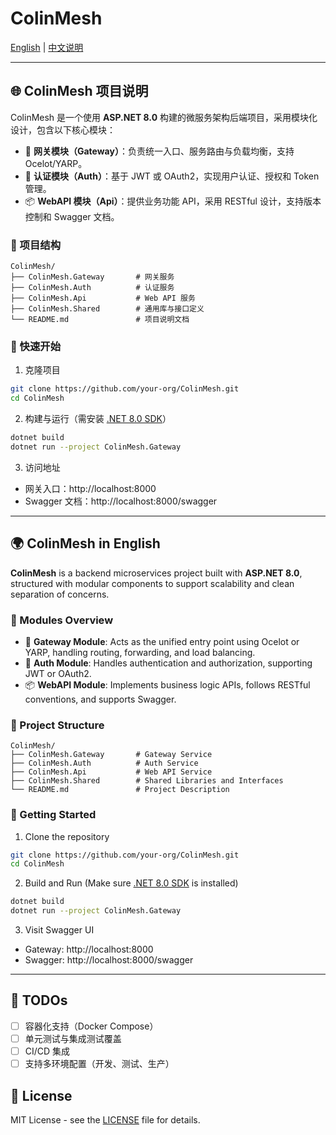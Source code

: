 # ColinMesh

[English](#colinmesh-in-english) | [中文说明](#colinmesh-项目说明)

---

## 🌐 ColinMesh 项目说明

ColinMesh 是一个使用 **ASP.NET 8.0** 构建的微服务架构后端项目，采用模块化设计，包含以下核心模块：

- 🔀 **网关模块（Gateway）**：负责统一入口、服务路由与负载均衡，支持 Ocelot/YARP。
- 🔐 **认证模块（Auth）**：基于 JWT 或 OAuth2，实现用户认证、授权和 Token 管理。
- 📦 **WebAPI 模块（Api）**：提供业务功能 API，采用 RESTful 设计，支持版本控制和 Swagger 文档。

### 📁 项目结构

```
ColinMesh/
├── ColinMesh.Gateway       # 网关服务
├── ColinMesh.Auth          # 认证服务
├── ColinMesh.Api           # Web API 服务
├── ColinMesh.Shared        # 通用库与接口定义
└── README.md               # 项目说明文档
```

### 🚀 快速开始

1. 克隆项目

```bash
git clone https://github.com/your-org/ColinMesh.git
cd ColinMesh
```

2. 构建与运行（需安装 [.NET 8.0 SDK](https://dotnet.microsoft.com/download/dotnet/8.0)）

```bash
dotnet build
dotnet run --project ColinMesh.Gateway
```

3. 访问地址

- 网关入口：http://localhost:8000
- Swagger 文档：http://localhost:8000/swagger

---

## 🌍 ColinMesh in English

**ColinMesh** is a backend microservices project built with **ASP.NET 8.0**, structured with modular components to support scalability and clean separation of concerns.

### 🔧 Modules Overview

- 🔀 **Gateway Module**: Acts as the unified entry point using Ocelot or YARP, handling routing, forwarding, and load balancing.
- 🔐 **Auth Module**: Handles authentication and authorization, supporting JWT or OAuth2.
- 📦 **WebAPI Module**: Implements business logic APIs, follows RESTful conventions, and supports Swagger.

### 📁 Project Structure

```
ColinMesh/
├── ColinMesh.Gateway       # Gateway Service
├── ColinMesh.Auth          # Auth Service
├── ColinMesh.Api           # Web API Service
├── ColinMesh.Shared        # Shared Libraries and Interfaces
└── README.md               # Project Description
```

### 🚀 Getting Started

1. Clone the repository

```bash
git clone https://github.com/your-org/ColinMesh.git
cd ColinMesh
```

2. Build and Run (Make sure [.NET 8.0 SDK](https://dotnet.microsoft.com/download/dotnet/8.0) is installed)

```bash
dotnet build
dotnet run --project ColinMesh.Gateway
```

3. Visit Swagger UI

- Gateway: http://localhost:8000  
- Swagger: http://localhost:8000/swagger

---

## 📌 TODOs

- [ ] 容器化支持（Docker Compose）
- [ ] 单元测试与集成测试覆盖
- [ ] CI/CD 集成
- [ ] 支持多环境配置（开发、测试、生产）

## 📄 License

MIT License - see the [LICENSE](LICENSE) file for details.
